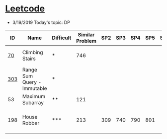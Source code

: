 # [Leetcode](https://leetcode.com/problemset/all/) 
* 3/19/2019 Today's topic: DP


ID | Name | Difficult | Similar Problem | SP2| SP3| SP4 | SP5 | SP6| SP7| Remark1 
--- | --- | --- | --- |--- |--- |--- |--- |--- |--- |--- 
[70](https://leetcode.com/problems/climbing-stairs/) | Climbing Stairs | * | 746 |  |   |   |   |    |   |  I: O(n), S = O(n), T = O(n)  
[303](https://leetcode.com/problems/range-sum-query-immutable/)| Range Sum Query - Immutable | * |   |   |   |    |   |    |    
53 | Maximum Subarray | ** | 121 |   |   |   |   |    |   |    | 
198 | House Robber | *** | 213 | 309 | 740 | 790 | 801 |    |   |  I: O(n), S = O(3n), T = O(3n)  

